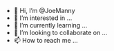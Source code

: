 - 👋 Hi, I’m @JoeManny
- 👀 I’m interested in ...
- 🌱 I’m currently learning ...
- 💞️ I’m looking to collaborate on ...
- 📫 How to reach me ...

<!---
JoeManny/JoeManny is a ✨ special ✨ repository because its `README.md` (this file) appears on your GitHub profile.
You can click the Preview link to take a look at your changes.
--->
